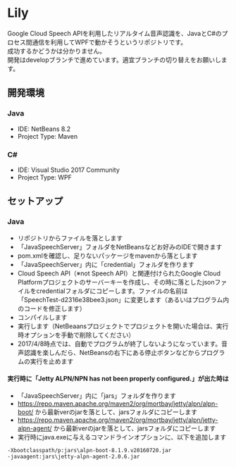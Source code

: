 # Lily

Google Cloud Speech APIを利用したリアルタイム音声認識を、JavaとC#のプロセス間通信を利用してWPFで動かそうというリポジトリです。<br>
成功するかどうかは分かりません。<br>
開発はdevelopブランチで進めています。適宜ブランチの切り替えをお願いします。

## 開発環境

### Java
- IDE: NetBeans 8.2
- Project Type: Maven

### C#
- IDE: Visual Studio 2017 Community
- Project Type: WPF

## セットアップ

### Java

- リポジトリからファイルを落とします
- 「JavaSpeechServer」フォルダをNetBeansなどお好みのIDEで開きます
- pom.xmlを確認し、足りないパッケージをmavenから落とします
- 「JavaSpeechServer」内に「credential」フォルダを作ります
- Cloud Speech API（※not Speech API）と関連付けられたGoogle Cloud Platformプロジェクトのサーバーキーを作成し、その時に落としたjsonファイルをcredentialフォルダにコピーします。ファイルの名前は「SpeechTest-d2316e38bee3.json」に変更します（あるいはプログラム内のコードを修正します）
- コンパイルします
- 実行します（NetBeaansプロジェクトでプロジェクトを開いた場合は、実行時オプションを手動で削除してください）
- 2017/4/8時点では、自動でプログラムが終了しないようになっています。音声認識を楽しんだら、NetBeansの右下にある停止ボタンなどからプログラムの実行を止めます

#### 実行時に「Jetty ALPN/NPN has not been properly configured.」が出た時は

- 「JavaSpeechServer」内に「jars」フォルダを作ります
- https://repo.maven.apache.org/maven2/org/mortbay/jetty/alpn/alpn-boot/ から最新verのjarを落として、jarsフォルダにコピーします
- https://repo.maven.apache.org/maven2/org/mortbay/jetty/alpn/jetty-alpn-agent/ から最新verのjarを落として、jarsフォルダにコピーします
- 実行時にjava.exeに与えるコマンドラインオプションに、以下を追加します
```
-Xbootclasspath/p:jars\alpn-boot-8.1.9.v20160720.jar
-javaagent:jars\jetty-alpn-agent-2.0.6.jar
```
